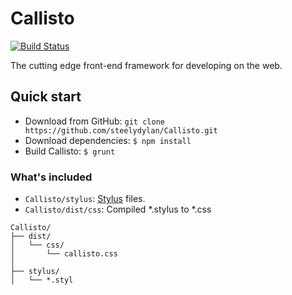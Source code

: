 Callisto
========
[![Build Status](https://api.travis-ci.org/steelydylan/Callisto.svg?branch=master)](https://travis-ci.org/steelydylan/Callisto)

The cutting edge front-end framework for developing on the web.


Quick start
-----------

* Download from GitHub: `git clone https://github.com/steelydylan/Callisto.git`
* Download dependencies: `$ npm install`
* Build Callisto: `$ grunt`

### What's included

* `Callisto/stylus`: [Stylus](http://learnboost.github.io/stylus/) files.
* `Callisto/dist/css`: Compiled *.stylus to *.css

```
Callisto/
├── dist/
│   └── css/
│       └── callisto.css
│
├── stylus/
│   └── *.styl
```
<!-- 頑張って英語で書いた -->